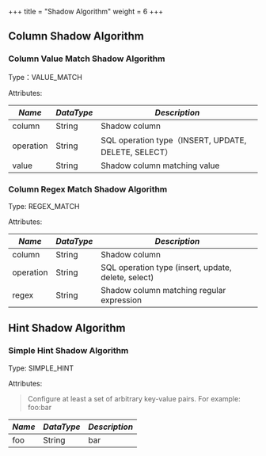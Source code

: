 +++
title = "Shadow Algorithm"
weight = 6
+++

## Column Shadow Algorithm

### Column Value Match Shadow Algorithm

Type：VALUE_MATCH

Attributes:

| *Name*      | *DataType* | *Description*  |
| -------------- | --------- | ------- |
| column         | String    | Shadow column |
| operation      | String    | SQL operation type（INSERT, UPDATE, DELETE, SELECT） |
| value          | String    | Shadow column matching value |

### Column Regex Match Shadow Algorithm

Type: REGEX_MATCH

Attributes:

| *Name*      | *DataType* | *Description*  |
| -------------- | --------- | ------- |
| column         | String    | Shadow column |
| operation      | String    | SQL operation type (insert, update, delete, select) |
| regex          | String    | Shadow column matching regular expression |

## Hint Shadow Algorithm

### Simple Hint Shadow Algorithm

Type: SIMPLE_HINT

Attributes:

> Configure at least a set of arbitrary key-value pairs. For example: foo:bar

| *Name*          | *DataType* | *Description*    |
| --------------  | ---------  | --------- |
| foo             | String     | bar       |
